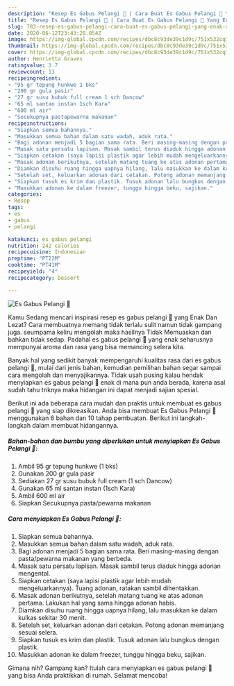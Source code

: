```yaml
---
description: "Resep Es Gabus Pelangi 🌈 | Cara Buat Es Gabus Pelangi 🌈 Yang Enak Dan Lezat"
title: "Resep Es Gabus Pelangi 🌈 | Cara Buat Es Gabus Pelangi 🌈 Yang Enak Dan Lezat"
slug: 783-resep-es-gabus-pelangi-cara-buat-es-gabus-pelangi-yang-enak-dan-lezat
date: 2020-06-12T23:43:28.054Z
image: https://img-global.cpcdn.com/recipes/dbc8c93de39c1d9c/751x532cq70/es-gabus-pelangi-🌈-foto-resep-utama.jpg
thumbnail: https://img-global.cpcdn.com/recipes/dbc8c93de39c1d9c/751x532cq70/es-gabus-pelangi-🌈-foto-resep-utama.jpg
cover: https://img-global.cpcdn.com/recipes/dbc8c93de39c1d9c/751x532cq70/es-gabus-pelangi-🌈-foto-resep-utama.jpg
author: Henrietta Graves
ratingvalue: 3.7
reviewcount: 13
recipeingredient:
- "95 gr tepung hunkwe 1 bks"
- "200 gr gula pasir"
- "27 gr susu bubuk full cream 1 sch Dancow"
- "65 ml santan instan 1sch Kara"
- "600 ml air"
- "Secukupnya pastapewarna makanan"
recipeinstructions:
- "Siapkan semua bahannya."
- "Masukkan semua bahan dalam satu wadah, aduk rata."
- "Bagi adonan menjadi 5 bagian sama rata. Beri masing-masing dengan pasta/pewarna makanan yang berbeda."
- "Masak satu persatu lapisan. Masak sambil terus diaduk hingga adonan mengental."
- "Siapkan cetakan (saya lapisi plastik agar lebih mudah mengeluarkannya). Tuang adonan, ratakan sambil dihentakkan."
- "Masak adonan berikutnya, setelah matang tuang ke atas adonan pertama. Lakukan hal yang sama hingga adonan habis."
- "Diamkan disuhu ruang hingga uapnya hilang, lalu masukkan ke dalam kulkas sekitar 30 menit."
- "Setelah set, keluarkan adonan dari cetakan. Potong adonan memanjang sesuai selera."
- "Siapkan tusuk es krim dan plastik. Tusuk adonan lalu bungkus dengan plastik."
- "Masukkan adonan ke dalam freezer, tunggu hingga beku, sajikan."
categories:
- Resep
tags:
- es
- gabus
- pelangi

katakunci: es gabus pelangi 
nutrition: 242 calories
recipecuisine: Indonesian
preptime: "PT22M"
cooktime: "PT41M"
recipeyield: "4"
recipecategory: Dessert

---
```



![Es Gabus Pelangi 🌈](https://img-global.cpcdn.com/recipes/dbc8c93de39c1d9c/751x532cq70/es-gabus-pelangi-🌈-foto-resep-utama.jpg)

Kamu Sedang mencari inspirasi resep es gabus pelangi 🌈 yang Enak Dan Lezat? Cara membuatnya memang tidak terlalu sulit namun tidak gampang juga. seumpama keliru mengolah maka hasilnya Tidak Memuaskan dan bahkan tidak sedap. Padahal es gabus pelangi 🌈 yang enak seharusnya mempunyai aroma dan rasa yang bisa memancing selera kita.



Banyak hal yang sedikit banyak mempengaruhi kualitas rasa dari es gabus pelangi 🌈, mulai dari jenis bahan, kemudian pemilihan bahan segar sampai cara mengolah dan menyajikannya. Tidak usah pusing kalau hendak menyiapkan es gabus pelangi 🌈 enak di mana pun anda berada, karena asal sudah tahu triknya maka hidangan ini dapat menjadi sajian spesial.


Berikut ini ada beberapa cara mudah dan praktis untuk membuat es gabus pelangi 🌈 yang siap dikreasikan. Anda bisa membuat Es Gabus Pelangi 🌈 menggunakan 6 bahan dan 10 tahap pembuatan. Berikut ini langkah-langkah dalam membuat hidangannya.

<!--inarticleads1-->

##### Bahan-bahan dan bumbu yang diperlukan untuk menyiapkan Es Gabus Pelangi 🌈:

1. Ambil 95 gr tepung hunkwe (1 bks)
1. Gunakan 200 gr gula pasir
1. Sediakan 27 gr susu bubuk full cream (1 sch Dancow)
1. Gunakan 65 ml santan instan (1sch Kara)
1. Ambil 600 ml air
1. Siapkan Secukupnya pasta/pewarna makanan




<!--inarticleads2-->

##### Cara menyiapkan Es Gabus Pelangi 🌈:

1. Siapkan semua bahannya.
1. Masukkan semua bahan dalam satu wadah, aduk rata.
1. Bagi adonan menjadi 5 bagian sama rata. Beri masing-masing dengan pasta/pewarna makanan yang berbeda.
1. Masak satu persatu lapisan. Masak sambil terus diaduk hingga adonan mengental.
1. Siapkan cetakan (saya lapisi plastik agar lebih mudah mengeluarkannya). Tuang adonan, ratakan sambil dihentakkan.
1. Masak adonan berikutnya, setelah matang tuang ke atas adonan pertama. Lakukan hal yang sama hingga adonan habis.
1. Diamkan disuhu ruang hingga uapnya hilang, lalu masukkan ke dalam kulkas sekitar 30 menit.
1. Setelah set, keluarkan adonan dari cetakan. Potong adonan memanjang sesuai selera.
1. Siapkan tusuk es krim dan plastik. Tusuk adonan lalu bungkus dengan plastik.
1. Masukkan adonan ke dalam freezer, tunggu hingga beku, sajikan.




Gimana nih? Gampang kan? Itulah cara menyiapkan es gabus pelangi 🌈 yang bisa Anda praktikkan di rumah. Selamat mencoba!
